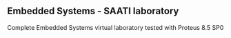 ## Embedded Systems - SAATI laboratory


Complete Embedded Systems virtual laboratory tested with Proteus 8.5 SP0
